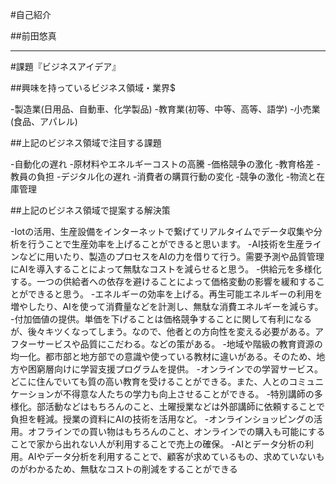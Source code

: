 #自己紹介

##前田悠真

* * *

#課題『ビジネスアイデア』

##興味を持っているビジネス領域・業界$

-製造業(日用品、自動車、化学製品)
-教育業(初等、中等、高等、語学)
-小売業(食品、アパレル)

##上記のビジネス領域で注目する課題

-自動化の遅れ
-原材料やエネルギーコストの高騰
-価格競争の激化
-教育格差
-教員の負担
-デジタル化の遅れ
-消費者の購買行動の変化
-競争の激化
-物流と在庫管理

##上記のビジネス領域で提案する解決策

-Iotの活用、生産設備をインターネットで繋げてリアルタイムでデータ収集や分析を行うことで生産効率を上げることができると思います。
-AI技術を生産ラインなどに用いたり、製造のプロセスをAIの力を借りて行う。需要予測や品質管理にAIを導入することによって無駄なコストを減らせると思う。
-供給元を多様化する。一つの供給者への依存を避けることによって価格変動の影響を緩和することができると思う。
-エネルギーの効率を上げる。再生可能エネルギーの利用を増やしたり、AIを使って消費量などを計測し、無駄な消費エネルギーを減らす。
-付加価値の提供。単価を下げることは価格競争することに関して有利になるが、後々キツくなってしまう。なので、他者との方向性を変える必要がある。アフターサービスや品質にこだわる。などの策がある。
-地域や階級の教育資源の均一化。都市部と地方部での意識や使っている教材に違いがある。そのため、地方や困窮層向けに学習支援プログラムを提供。
-オンラインでの学習サービス。どこに住んでいても質の高い教育を受けることができる。また、人とのコミュニケーションが不得意な人たちの学力も向上させることができる。
-特別講師の多様化。部活動などはもちろんのこと、土曜授業などは外部講師に依頼することで負担を軽減。授業の資料にAIの技術を活用など。
-オンラインショッピングの活用。オフラインでの買い物はもちろんのこと、オンラインでの購入も可能にすることで家から出れない人が利用することで売上の確保。
-AIとデータ分析の利用。AIやデータ分析を利用することで、顧客が求めているもの、求めていないものがわかるため、無駄なコストの削減をすることができる






